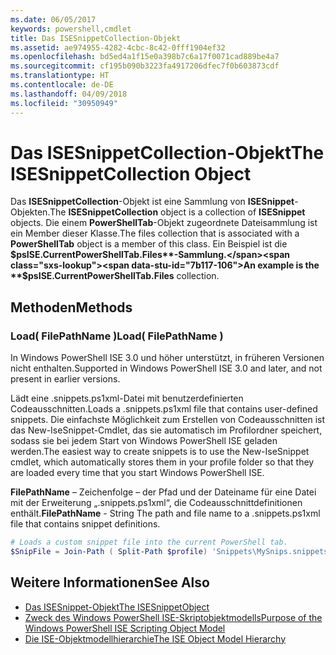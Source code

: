 ```yaml
---
ms.date: 06/05/2017
keywords: powershell,cmdlet
title: Das ISESnippetCollection-Objekt
ms.assetid: ae974955-4282-4cbc-8c42-0fff1904ef32
ms.openlocfilehash: bd5ed4a1f15e0a398b7c6a17f0071cad889be4a7
ms.sourcegitcommit: cf195b090b3223fa4917206dfec7f0b603873cdf
ms.translationtype: HT
ms.contentlocale: de-DE
ms.lasthandoff: 04/09/2018
ms.locfileid: "30950949"
---
```

# <a name="the-isesnippetcollection-object"></a><span data-ttu-id="7b117-103">Das ISESnippetCollection-Objekt</span><span class="sxs-lookup"><span data-stu-id="7b117-103">The ISESnippetCollection Object</span></span>

<span data-ttu-id="7b117-104">Das **ISESnippetCollection**-Objekt ist eine Sammlung von **ISESnippet**-Objekten.</span><span class="sxs-lookup"><span data-stu-id="7b117-104">The **ISESnippetCollection** object is a collection of **ISESnippet** objects.</span></span> <span data-ttu-id="7b117-105">Die einem **PowerShellTab**-Objekt zugeordnete Dateisammlung ist ein Member dieser Klasse.</span><span class="sxs-lookup"><span data-stu-id="7b117-105">The files collection that is associated with a **PowerShellTab** object is a member of this class.</span></span> <span data-ttu-id="7b117-106">Ein Beispiel ist die **$psISE.CurrentPowerShellTab.Files**-Sammlung.</span><span class="sxs-lookup"><span data-stu-id="7b117-106">An example is the **$psISE.CurrentPowerShellTab.Files** collection.</span></span>

## <a name="methods"></a><span data-ttu-id="7b117-107">Methoden</span><span class="sxs-lookup"><span data-stu-id="7b117-107">Methods</span></span>

### <a name="load-filepathname-"></a><span data-ttu-id="7b117-108">Load\( FilePathName \)</span><span class="sxs-lookup"><span data-stu-id="7b117-108">Load\( FilePathName \)</span></span>

<span data-ttu-id="7b117-109">In Windows PowerShell ISE 3.0 und höher unterstützt, in früheren Versionen nicht enthalten.</span><span class="sxs-lookup"><span data-stu-id="7b117-109">Supported in Windows PowerShell ISE 3.0 and later, and not present in earlier versions.</span></span>

<span data-ttu-id="7b117-110">Lädt eine .snippets.ps1xml-Datei mit benutzerdefinierten Codeausschnitten.</span><span class="sxs-lookup"><span data-stu-id="7b117-110">Loads a .snippets.ps1xml file that contains user-defined snippets.</span></span> <span data-ttu-id="7b117-111">Die einfachste Möglichkeit zum Erstellen von Codeausschnitten ist das New-IseSnippet-Cmdlet, das sie automatisch im Profilordner speichert, sodass sie bei jedem Start von Windows PowerShell ISE geladen werden.</span><span class="sxs-lookup"><span data-stu-id="7b117-111">The easiest way to create snippets is to use the New-IseSnippet cmdlet, which automatically stores them in your profile folder so that they are loaded every time that you start Windows PowerShell ISE.</span></span>

<span data-ttu-id="7b117-112">**FilePathName** – Zeichenfolge – der Pfad und der Dateiname für eine Datei mit der Erweiterung „.snippets.ps1xml“, die Codeausschnittdefinitionen enthält.</span><span class="sxs-lookup"><span data-stu-id="7b117-112">**FilePathName** - String The path and file name to a .snippets.ps1xml file that contains snippet definitions.</span></span>

```powershell
# Loads a custom snippet file into the current PowerShell tab.
$SnipFile = Join-Path ( Split-Path $profile) 'Snippets\MySnips.snippets.ps1xml' $psISE.CurrentPowerShellTab.Snippets.Add($SnipPath)
```

## <a name="see-also"></a><span data-ttu-id="7b117-113">Weitere Informationen</span><span class="sxs-lookup"><span data-stu-id="7b117-113">See Also</span></span>

- [<span data-ttu-id="7b117-114">Das ISESnippet-Objekt</span><span class="sxs-lookup"><span data-stu-id="7b117-114">The ISESnippetObject</span></span>](The-ISESnippetObject.md)
- [<span data-ttu-id="7b117-115">Zweck des Windows PowerShell ISE-Skriptobjektmodells</span><span class="sxs-lookup"><span data-stu-id="7b117-115">Purpose of the Windows PowerShell ISE Scripting Object Model</span></span>](Purpose-of-the-Windows-PowerShell-ISE-Scripting-Object-Model.md)
- [<span data-ttu-id="7b117-116">Die ISE-Objektmodellhierarchie</span><span class="sxs-lookup"><span data-stu-id="7b117-116">The ISE Object Model Hierarchy</span></span>](The-ISE-Object-Model-Hierarchy.md)